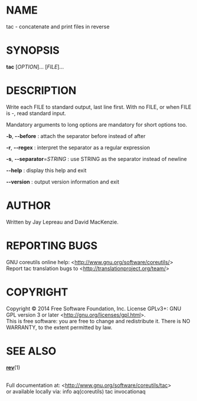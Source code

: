 NAME
====

tac - concatenate and print files in reverse

SYNOPSIS
========

**tac** [*OPTION*]... [*FILE*]...

DESCRIPTION
===========

Write each FILE to standard output, last line first. With no FILE, or when FILE is -, read standard input.

Mandatory arguments to long options are mandatory for short options too.

**-b**, **--before**
:   attach the separator before instead of after

**-r**, **--regex**
:   interpret the separator as a regular expression

**-s**, **--separator**=*STRING*
:   use STRING as the separator instead of newline

**--help**
:   display this help and exit

**--version**
:   output version information and exit

AUTHOR
======

Written by Jay Lepreau and David MacKenzie.

REPORTING BUGS
==============

GNU coreutils online help: \<<http://www.gnu.org/software/coreutils/>\>\
 Report tac translation bugs to \<<http://translationproject.org/team/>\>

COPYRIGHT
=========

Copyright © 2014 Free Software Foundation, Inc. License GPLv3+: GNU GPL version 3 or later \<<http://gnu.org/licenses/gpl.html>\>.\
 This is free software: you are free to change and redistribute it. There is NO WARRANTY, to the extent permitted by law.

SEE ALSO
========

**[rev](http://localhost/cgi-bin/man/man2html?1+rev)**(1)

\
 Full documentation at: \<<http://www.gnu.org/software/coreutils/tac>\>\
 or available locally via: info aq(coreutils) tac invocationaq
